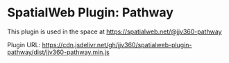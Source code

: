 # SpatialWeb Plugin: Pathway

This plugin is used in the space at https://spatialweb.net/@jjv360-pathway

Plugin URL: https://cdn.jsdelivr.net/gh/jjv360/spatialweb-plugin-pathway/dist/jjv360-pathway.min.js